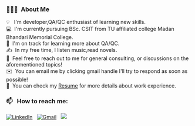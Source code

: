### 👨🏻‍💻 &nbsp;About Me

💡 &nbsp; I'm developer,QA/QC enthusiast of learning new skills. \
💻 &nbsp;I'm currently pursuing BSc. CSIT from TU affiliated college Madan Bhandari Memorial College.\
🌱 &nbsp;I'm on track for learning more about QA/QC.\
✍️ &nbsp;In my free time, I listen music,read novels.\
💬 &nbsp;Feel free to reach out to me for general consulting, or discussions on the aforementioned topics!\
✉️ &nbsp;You can email me by clicking gmail handle I'll try to respond as soon as possible!\
📄 &nbsp;You can check my [Resume]() for more details about work experience.


### 📫 &nbsp; How to reach me:


<a href="[https://www.linkedin.com/in//](https://www.linkedin.com/in/nandita-rauniyar/)"><img alt="LinkedIn" src="https://img.shields.io/badge/linkedin%20-%230077B5.svg?&style=flat&logo=linkedin&logoColor=white"/></a> &nbsp;
<a href="mailto:nanditcsit2076_17@mbmcsit.edu.np"><img alt="Gmail" src="https://img.shields.io/badge/Gmail-D14836?style=flat&logo=gmail&logoColor=white" /></a> &nbsp;
<a href="https://instagram.com/_nanditarauniyar_"><img src="https://img.shields.io/badge/_nanditarauniyar_-E4405F?style=flat&logo=Instagram&logoColor=white"/></a> &nbsp;
